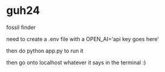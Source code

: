 # guh24
fossil finder

need to create a .env file with a OPEN_AI='api key goes here' 

then do python app.py to run it

then go onto localhost whatever it says in the terminal :)
